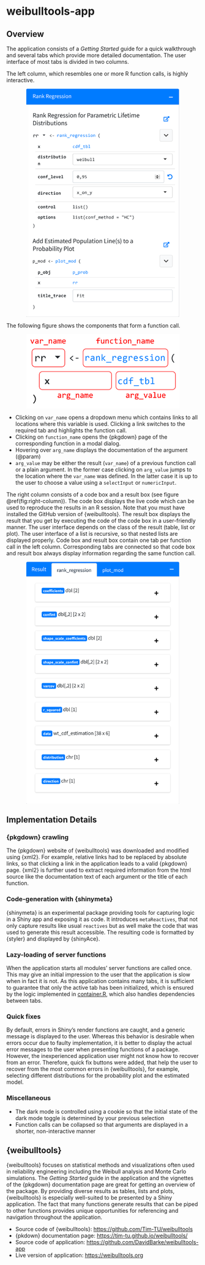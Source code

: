 
<!-- README.md is generated from README.Rmd. Please edit that file -->

# weibulltools-app

<!-- badges: start -->
<!-- badges: end -->

## Overview

The application consists of a *Getting Started* guide for a quick
walkthrough and several tabs which provide more detailed documentation.
The user interface of most tabs is divided in two columns.

The left column, which resembles one or more R function calls, is highly
interactive.

<img src="img/rank-regression-tab-fun.png" width="400px" style="display:block; margin: auto" />

The following figure shows the components that form a function call.

<img src="img/fun-explanation.png" width="400px" style="display:block; margin: auto" />

-   Clicking on `var_name` opens a dropdown menu which contains links to
    all locations where this variable is used. Clicking a link switches
    to the required tab and highlights the function call.
-   Clicking on `function_name` opens the {pkgdown} page of the
    corresponding function in a modal dialog.
-   Hovering over `arg_name` displays the documentation of the argument
    (@param)
-   `arg_value` may be either the result (`var_name`) of a previous
    function call or a plain argument. In the former case clicking on
    `arg_value` jumps to the location where the `var_name` was defined.
    In the latter case it is up to the user to choose a value using a
    `selectInput` or `numericInput`.

The right column consists of a code box and a result box (see figure
@ref(fig:right-column)). The code box displays the live code which can
be used to reproduce the results in an R session. Note that you must
have installed the GitHub version of {weibulltools}. The result box
displays the result that you get by executing the code of the code box
in a user-friendly manner. The user interface depends on the class of
the result (table, list or plot). The user interface of a list is
recursive, so that nested lists are displayed properly. Code box and
result box contain one tab per function call in the left column.
Corresponding tabs are connected so that code box and result box always
display information regarding the same function call.

<img src="img/rank-regression-result.png" width="400px" style="display:block; margin: auto" />

## Implementation Details

### {pkgdown} crawling

The {pkgdown} website of {weibulltools} was downloaded and modified
using {xml2}. For example, relative links had to be replaced by absolute
links, so that clicking a link in the application leads to a valid
{pkgdown} page. {xml2} is further used to extract required information
from the html source like the documentation text of each argument or the
title of each function.

### Code-generation with {shinymeta}

{shinymeta} is an experimental package providing tools for capturing
logic in a Shiny app and exposing it as code. It introduces
`metaReactives`, that not only capture results like usual `reactives`
but as well make the code that was used to generate this result
accessible. The resulting code is formatted by {styler} and displayed by
{shinyAce}.

### Lazy-loading of server functions

When the application starts all modules’ server functions are called
once. This may give an initial impression to the user that the
application is slow when in fact it is not. As this application contains
many tabs, it is sufficient to guarantee that only the active tab has
been initialized, which is ensured by the logic implemented in
[container.R](https://github.com/DavidBarke/weibulltools-app/blob/main/modules/container.R),
which also handles dependencies between tabs.

### Quick fixes

By default, errors in Shiny’s render functions are caught, and a generic
message is displayed to the user. Whereas this behavior is desirable
when errors occur due to faulty implementation, it is better to display
the actual error messages to the user when presenting functions of a
package. However, the inexperienced application user might not know how
to recover from an error. Therefore, quick fix buttons were added, that
help the user to recover from the most common errors in {weibulltools},
for example, selecting different distributions for the probability plot
and the estimated model.

### Miscellaneous

-   The dark mode is controlled using a cookie so that the initial state
    of the dark mode toggle is determined by your previous selection
-   Function calls can be collapsed so that arguments are displayed in a
    shorter, non-interactive manner

## {weibulltools}

{weibulltools} focuses on statistical methods and visualizations often
used in reliability engineering including the Weibull analysis and Monte
Carlo simulations. The *Getting Started* guide in the application and
the vignettes of the {pkgdown} documentation page are great for getting
an overview of the package. By providing diverse results as tables,
lists and plots, {weibulltools} is especially well-suited to be
presented by a Shiny application. The fact that many functions generate
results that can be piped to other functions provides unique
opportunities for referencing and navigation throughout the application.

-   Source code of {weibulltools}:
    <https://github.com/Tim-TU/weibulltools>
-   {pkdown} documentation page:
    <https://tim-tu.github.io/weibulltools/>
-   Source code of application:
    <https://github.com/DavidBarke/weibulltools-app>
-   Live version of application: <https://weibulltools.org>
